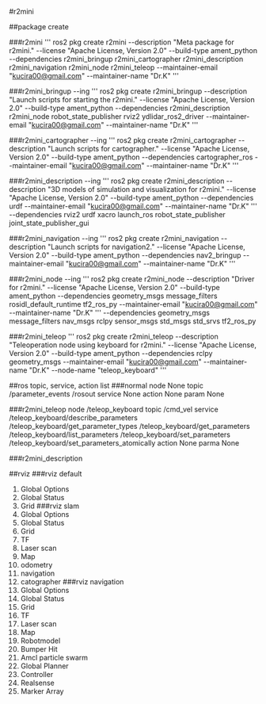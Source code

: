 #r2mini

##package create

###r2mini
'''
ros2 pkg create r2mini --description "Meta package for r2mini." --license "Apache License, Version 2.0" --build-type ament_python --dependencies r2mini_bringup r2mini_cartographer r2mini_description r2mini_navigation r2mini_node r2mini_teleop --maintainer-email "kucira00@gmail.com" --maintainer-name "Dr.K"
'''

###r2mini_bringup --ing
'''
ros2 pkg create r2mini_bringup --description "Launch scripts for starting the r2mini." --license "Apache License, Version 2.0" --build-type ament_python --dependencies r2mini_description r2mini_node robot_state_publisher rviz2 ydlidar_ros2_driver --maintainer-email "kucira00@gmail.com" --maintainer-name "Dr.K"
'''

###r2mini_cartographer --ing
'''
ros2 pkg create r2mini_cartographer --description "Launch scripts for cartographer." --license "Apache License, Version 2.0" --build-type ament_python --dependencies cartographer_ros --maintainer-email "kucira00@gmail.com" --maintainer-name "Dr.K"
'''

###r2mini_description --ing
'''
ros2 pkg create r2mini_description --description "3D models of simulation and visualization for r2mini." --license "Apache License, Version 2.0" --build-type ament_python --dependencies urdf --maintainer-email "kucira00@gmail.com" --maintainer-name "Dr.K"
'''
--dependencies rviz2 urdf xacro launch_ros robot_state_publisher joint_state_publisher_gui 

###r2mini_navigation --ing
'''
ros2 pkg create r2mini_navigation --description "Launch scripts for navigation2." --license "Apache License, Version 2.0" --build-type ament_python --dependencies nav2_bringup --maintainer-email "kucira00@gmail.com" --maintainer-name "Dr.K"
'''

###r2mini_node --ing
'''
ros2 pkg create r2mini_node --description "Driver for r2mini." --license "Apache License, Version 2.0" --build-type ament_python --dependencies geometry_msgs message_filters rosidl_default_runtime tf2_ros_py --maintainer-email "kucira00@gmail.com" --maintainer-name "Dr.K"
'''
--dependencies geometry_msgs message_filters nav_msgs rclpy sensor_msgs std_msgs std_srvs tf2_ros_py

###r2mini_teleop
'''
ros2 pkg create r2mini_teleop --description "Teleoperation node using keyboard for r2mini." --license "Apache License, Version 2.0" --build-type ament_python --dependencies rclpy geometry_msgs --maintainer-email "kucira00@gmail.com" --maintainer-name "Dr.K" --node-name "teleop_keyboard"
'''


##ros topic, service, action list
###normal
node        None
topic       /parameter_events
            /rosout
service     None
action      None
param       None

###r2mini_teleop
node        /teleop_keyboard
topic       /cmd_vel
            <!-- /parameter_events
            /rosout -->
service     /teleop_keyboard/describe_parameters
            /teleop_keyboard/get_parameter_types
            /teleop_keyboard/get_parameters
            /teleop_keyboard/list_parameters
            /teleop_keyboard/set_parameters
            /teleop_keyboard/set_parameters_atomically
action      None
parma       None

###r2mini_description


##rviz
###rviz default
1. Global Options
2. Global Status
3. Grid
###rviz slam
1. Global Options
2. Global Status
3. Grid
4. TF
5. Laser scan
6. Map
7. odometry
8. navigation
9. catographer
###rviz navigation
1. Global Options
2. Global Status
3. Grid
4. TF
5. Laser scan
6. Map
7. Robotmodel
8. Bumper Hit
9. Amcl particle swarm
10. Global Planner
11. Controller
12. Realsense
13. Marker Array